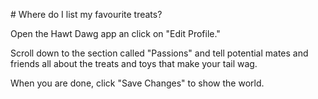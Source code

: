 \# Where do I list my favourite treats?



Open the Hawt Dawg app an click on "Edit Profile."

Scroll down to the section called "Passions" and tell potential mates and friends all about the treats and toys that make your tail wag.



When you are done, click "Save Changes" to show the world. 

